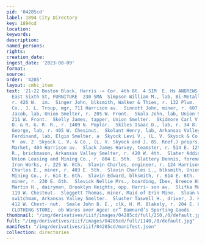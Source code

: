 ```yaml
---
pid: '04285cd'
label: 1894 City Directory
key: 1894cd
location: 
keywords: 
description: 
named_persons: 
rights: 
creation_date: 
ingest_date: '2023-08-09'
format: 
source: 
order: '4285'
layout: cmhc_item
text: '21-22 Boston Block, Harris -» Cor. 4th 8t. 4 SIM  E. Hs ANDREWS, 208 and 219
  East Sixth St, FURNITURE  230 SMA  Simpson William M., lab, Bi-Metallic Smelter,
  r. 426 W.  im.  Singer John, blksmith, Walker & Thies, r. 132 Plum.  Singer Manufacturing
  Co., J. L. Troup, mgr, 711 Harrison av.  Sinnott John, miner, r. 607 Harrison av.  Skala
  Jacob, lab, Union Smelter, r. 205 W. Front.  Skala John, lab, Union Smelter, r.
  211 W. Front.  Skelly James, tapper, Union Smelter.  Skidmore Carl V., switchman,
  D. & R. G. R. R., r. 1409 N. Poplar.  Skiles Isaac D., lab, r. 34 8. Spruce.  Skirda
  George, lab, r. 405 W. Chesinut.  Skolant Henry, lab, Arkansas Valley Smelter.  Skufza
  Ferdinand, lab, Elgin Smelter. a  Skyock Levi V., (L. V. Skyock & Co.,) 404 Harrison
  ¥  av. 2  Skyock L. V. & Co., (L. V. Skyock and J. 8S. Reef,) proprs, 4 Carbonate
  Market, 404 Harrison av.  Slack James Harvey, teamster, r. 514 E. 12th.  Slate William
  R., brickmason, Arkansas Valley Smelter, r. 420 W. 4th.  Slater Addison J., miner,
  Union Leasing and Mining Co., r. 804 E. 5th.  Slattery Dennis, foreman, Excelsior
  Iron Works, r. 225 W. 6th.  Slavin Charles, engineer, r. 124 Harrison av.  Slavin
  Charles E., miner, r. 403 E. 5th.  Slavin Charles L., blksmith, Union Leasing and
  Mining Co., r. 614 E. 6th.  Slavin Edward, blksmith, r. 614 E. 6th.  Sleman William,
  miner, r. 230 E. 6th.  Slevick Nellie Mrs., boarding, Ibex, Breece Hiil.  Slifer
  Martin H., dairyman, Brooklyn Heights, opp. Harri- son av.  Slifka Martin, shoemkr,
  119 W. Chestnut.  Sloggett Thomas, miner, Maid of Erin Mine.  Sloan William H.,
  switchman, Arkansas Valley Smelter.  Slusher Taswell H., driver, J. H. Hillman,
  412 W. Chest- nut.  Smale John B. E., clk, H. M. Blakely, r. 204 E. 8th.  HAYDEN’S
  CLOTHING STORE,  ob Wares aver Agee! or” Bamnard’s Sporting Goods    '
thumbnail: "/img/derivatives/iiif/images/04285cd/full/250,/0/default.jpg"
full: "/img/derivatives/iiif/images/04285cd/full/1140,/0/default.jpg"
manifest: "/img/derivatives/iiif/04285cd/manifest.json"
collection: directories
---
```


